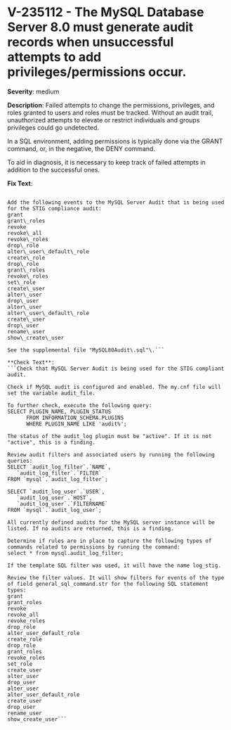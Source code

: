 # V-235112 - The MySQL Database Server 8.0 must generate audit records when unsuccessful attempts to add privileges/permissions occur.

**Severity**: medium

**Description**:
Failed attempts to change the permissions, privileges, and roles granted to users and roles must be tracked. Without an audit trail, unauthorized attempts to elevate or restrict individuals and groups privileges could go undetected.

In a SQL environment, adding permissions is typically done via the GRANT command, or, in the negative, the DENY command.

To aid in diagnosis, it is necessary to keep track of failed attempts in addition to the successful ones.

**Fix Text**:
```Configure the MySQL Database Server to audit when privileges/permissions are added\.

Add the following events to the MySQL Server Audit that is being used for the STIG compliance audit: 
grant
grant\_roles
revoke
revoke\_all
revoke\_roles
drop\_role
alter\_user\_default\_role
create\_role
drop\_role
grant\_roles
revoke\_roles
set\_role
create\_user
alter\_user
drop\_user
alter\_user
alter\_user\_default\_role
create\_user
drop\_user
rename\_user
show\_create\_user

See the supplemental file "MySQL80Audit\.sql"\.```

**Check Text**:
```Check that MySQL Server Audit is being used for the STIG compliant audit.

Check if MySQL audit is configured and enabled. The my.cnf file will set the variable audit_file.

To further check, execute the following query: 
SELECT PLUGIN_NAME, PLUGIN_STATUS
      FROM INFORMATION_SCHEMA.PLUGINS
      WHERE PLUGIN_NAME LIKE 'audit%';

The status of the audit_log plugin must be "active". If it is not "active", this is a finding.

Review audit filters and associated users by running the following queries:
SELECT `audit_log_filter`.`NAME`,
   `audit_log_filter`.`FILTER`
FROM `mysql`.`audit_log_filter`;

SELECT `audit_log_user`.`USER`,
   `audit_log_user`.`HOST`,
   `audit_log_user`.`FILTERNAME`
FROM `mysql`.`audit_log_user`;

All currently defined audits for the MySQL server instance will be listed. If no audits are returned, this is a finding.

Determine if rules are in place to capture the following types of commands related to permissions by running the command:
select * from mysql.audit_log_filter;

If the template SQL filter was used, it will have the name log_stig.

Review the filter values. It will show filters for events of the type of field general_sql_command.str for the following SQL statement types:
grant
grant_roles
revoke
revoke_all
revoke_roles
drop_role
alter_user_default_role
create_role
drop_role
grant_roles
revoke_roles
set_role
create_user
alter_user
drop_user
alter_user
alter_user_default_role
create_user
drop_user
rename_user
show_create_user```
